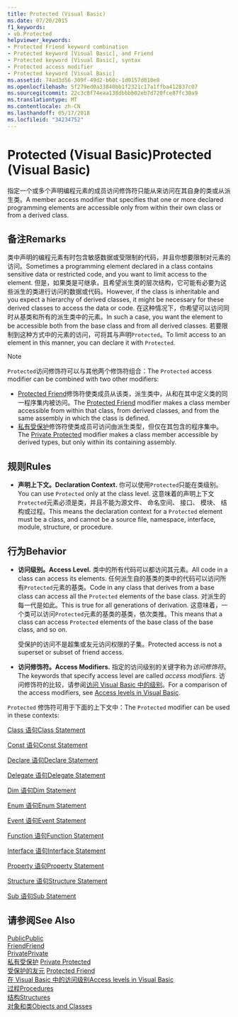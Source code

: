 ```yaml
---
title: Protected (Visual Basic)
ms.date: 07/20/2015
f1_keywords:
- vb.Protected
helpviewer_keywords:
- Protected Friend keyword combination
- Protected keyword [Visual Basic], and Friend
- Protected keyword [Visual Basic], syntax
- Protected access modifier
- Protected keyword [Visual Basic]
ms.assetid: 74ad3d56-309f-49d2-b60c-1d0157d010e8
ms.openlocfilehash: 5f279ed0a33840bb1f2321c17a1ffba412837c07
ms.sourcegitcommit: 22c3c8f74eaa138dbbbb02eb7d720fce87fc30a9
ms.translationtype: MT
ms.contentlocale: zh-CN
ms.lasthandoff: 05/17/2018
ms.locfileid: "34234752"
---
```

# <a name="protected-visual-basic"></a><span data-ttu-id="c8c3f-102">Protected (Visual Basic)</span><span class="sxs-lookup"><span data-stu-id="c8c3f-102">Protected (Visual Basic)</span></span>
<span data-ttu-id="c8c3f-103">指定一个或多个声明编程元素的成员访问修饰符只能从来访问在其自身的类或从派生类。</span><span class="sxs-lookup"><span data-stu-id="c8c3f-103">A member access modifier that specifies that one or more declared programming elements are accessible only from within their own class or from a derived class.</span></span>  
  
## <a name="remarks"></a><span data-ttu-id="c8c3f-104">备注</span><span class="sxs-lookup"><span data-stu-id="c8c3f-104">Remarks</span></span>  
 <span data-ttu-id="c8c3f-105">类中声明的编程元素有时包含敏感数据或受限制的代码，并且你想要限制对元素的访问。</span><span class="sxs-lookup"><span data-stu-id="c8c3f-105">Sometimes a programming element declared in a class contains sensitive data or restricted code, and you want to limit access to the element.</span></span> <span data-ttu-id="c8c3f-106">但是，如果类是可继承，且希望派生类的层次结构，它可能有必要为这些派生的类进行访问的数据或代码。</span><span class="sxs-lookup"><span data-stu-id="c8c3f-106">However, if the class is inheritable and you expect a hierarchy of derived classes, it might be necessary for these derived classes to access the data or code.</span></span> <span data-ttu-id="c8c3f-107">在这种情况下，你希望可以访问同时从基类和所有的派生类中的元素。</span><span class="sxs-lookup"><span data-stu-id="c8c3f-107">In such a case, you want the element to be accessible both from the base class and from all derived classes.</span></span> <span data-ttu-id="c8c3f-108">若要限制到这种方式中的元素的访问，可将其与声明`Protected`。</span><span class="sxs-lookup"><span data-stu-id="c8c3f-108">To limit access to an element in this manner, you can declare it with `Protected`.</span></span>  

> [!NOTE]
> <span data-ttu-id="c8c3f-109">`Protected`访问修饰符可以与其他两个修饰符组合：</span><span class="sxs-lookup"><span data-stu-id="c8c3f-109">The `Protected` access modifier can be combined with two other modifiers:</span></span>
> - <span data-ttu-id="c8c3f-110">[Protected Friend](protected-friend.md)修饰符使类成员从该类，派生类中，从和在其中定义类的同一程序集内被访问。</span><span class="sxs-lookup"><span data-stu-id="c8c3f-110">The [Protected Friend](protected-friend.md) modifier makes a class member accessible from within that class, from derived classes, and from the same assembly in which the class is defined.</span></span> 
> - <span data-ttu-id="c8c3f-111">[私有受保护](private-protected.md)修饰符使类成员可访问由派生类型，但仅在其包含的程序集中。</span><span class="sxs-lookup"><span data-stu-id="c8c3f-111">The [Private Protected](private-protected.md) modifier makes a class member accessible by derived types, but only within its containing assembly.</span></span>
  
## <a name="rules"></a><span data-ttu-id="c8c3f-112">规则</span><span class="sxs-lookup"><span data-stu-id="c8c3f-112">Rules</span></span>  
  
-   <span data-ttu-id="c8c3f-113">**声明上下文。**</span><span class="sxs-lookup"><span data-stu-id="c8c3f-113">**Declaration Context.**</span></span> <span data-ttu-id="c8c3f-114">你可以使用`Protected`只能在类级别。</span><span class="sxs-lookup"><span data-stu-id="c8c3f-114">You can use `Protected` only at the class level.</span></span> <span data-ttu-id="c8c3f-115">这意味着的声明上下文`Protected`元素必须是类，并且不能为源文件、 命名空间、 接口、 模块、 结构或过程。</span><span class="sxs-lookup"><span data-stu-id="c8c3f-115">This means the declaration context for a `Protected` element must be a class, and cannot be a source file, namespace, interface, module, structure, or procedure.</span></span>  

## <a name="behavior"></a><span data-ttu-id="c8c3f-116">行为</span><span class="sxs-lookup"><span data-stu-id="c8c3f-116">Behavior</span></span>  
  
-   <span data-ttu-id="c8c3f-117">**访问级别。**</span><span class="sxs-lookup"><span data-stu-id="c8c3f-117">**Access Level.**</span></span> <span data-ttu-id="c8c3f-118">类中的所有代码可以都访问其元素。</span><span class="sxs-lookup"><span data-stu-id="c8c3f-118">All code in a class can access its elements.</span></span> <span data-ttu-id="c8c3f-119">任何派生自的基类的类中的代码可以访问所有`Protected`元素的基类。</span><span class="sxs-lookup"><span data-stu-id="c8c3f-119">Code in any class that derives from a base class can access all the `Protected` elements of the base class.</span></span> <span data-ttu-id="c8c3f-120">对派生的每一代是如此。</span><span class="sxs-lookup"><span data-stu-id="c8c3f-120">This is true for all generations of derivation.</span></span> <span data-ttu-id="c8c3f-121">这意味着，一个类可以访问`Protected`元素的基类的基类，依次类推。</span><span class="sxs-lookup"><span data-stu-id="c8c3f-121">This means that a class can access `Protected` elements of the base class of the base class, and so on.</span></span>  
  
     <span data-ttu-id="c8c3f-122">受保护的访问不是超集或友元访问权限的子集。</span><span class="sxs-lookup"><span data-stu-id="c8c3f-122">Protected access is not a superset or subset of friend access.</span></span>  
  
-   <span data-ttu-id="c8c3f-123">**访问修饰符。**</span><span class="sxs-lookup"><span data-stu-id="c8c3f-123">**Access Modifiers.**</span></span> <span data-ttu-id="c8c3f-124">指定的访问级别的关键字称为*访问修饰符*。</span><span class="sxs-lookup"><span data-stu-id="c8c3f-124">The keywords that specify access level are called *access modifiers*.</span></span> <span data-ttu-id="c8c3f-125">访问修饰符的比较，请参阅[访问 Visual Basic 中的级别](../../../visual-basic/programming-guide/language-features/declared-elements/access-levels.md)。</span><span class="sxs-lookup"><span data-stu-id="c8c3f-125">For a comparison of the access modifiers, see [Access levels in Visual Basic](../../../visual-basic/programming-guide/language-features/declared-elements/access-levels.md).</span></span>  
  
 <span data-ttu-id="c8c3f-126">`Protected` 修饰符可用于下面的上下文中：</span><span class="sxs-lookup"><span data-stu-id="c8c3f-126">The `Protected` modifier can be used in these contexts:</span></span>  
  
 [<span data-ttu-id="c8c3f-127">Class 语句</span><span class="sxs-lookup"><span data-stu-id="c8c3f-127">Class Statement</span></span>](../../../visual-basic/language-reference/statements/class-statement.md)  
  
 [<span data-ttu-id="c8c3f-128">Const 语句</span><span class="sxs-lookup"><span data-stu-id="c8c3f-128">Const Statement</span></span>](../../../visual-basic/language-reference/statements/const-statement.md)  
  
 [<span data-ttu-id="c8c3f-129">Declare 语句</span><span class="sxs-lookup"><span data-stu-id="c8c3f-129">Declare Statement</span></span>](../../../visual-basic/language-reference/statements/declare-statement.md)  
  
 [<span data-ttu-id="c8c3f-130">Delegate 语句</span><span class="sxs-lookup"><span data-stu-id="c8c3f-130">Delegate Statement</span></span>](../../../visual-basic/language-reference/statements/delegate-statement.md)  
  
 [<span data-ttu-id="c8c3f-131">Dim 语句</span><span class="sxs-lookup"><span data-stu-id="c8c3f-131">Dim Statement</span></span>](../../../visual-basic/language-reference/statements/dim-statement.md)  
  
 [<span data-ttu-id="c8c3f-132">Enum 语句</span><span class="sxs-lookup"><span data-stu-id="c8c3f-132">Enum Statement</span></span>](../../../visual-basic/language-reference/statements/enum-statement.md)  
  
 [<span data-ttu-id="c8c3f-133">Event 语句</span><span class="sxs-lookup"><span data-stu-id="c8c3f-133">Event Statement</span></span>](../../../visual-basic/language-reference/statements/event-statement.md)  
  
 [<span data-ttu-id="c8c3f-134">Function 语句</span><span class="sxs-lookup"><span data-stu-id="c8c3f-134">Function Statement</span></span>](../../../visual-basic/language-reference/statements/function-statement.md)  
  
 [<span data-ttu-id="c8c3f-135">Interface 语句</span><span class="sxs-lookup"><span data-stu-id="c8c3f-135">Interface Statement</span></span>](../../../visual-basic/language-reference/statements/interface-statement.md)  
  
 [<span data-ttu-id="c8c3f-136">Property 语句</span><span class="sxs-lookup"><span data-stu-id="c8c3f-136">Property Statement</span></span>](../../../visual-basic/language-reference/statements/property-statement.md)  
  
 [<span data-ttu-id="c8c3f-137">Structure 语句</span><span class="sxs-lookup"><span data-stu-id="c8c3f-137">Structure Statement</span></span>](../../../visual-basic/language-reference/statements/structure-statement.md)  
  
 [<span data-ttu-id="c8c3f-138">Sub 语句</span><span class="sxs-lookup"><span data-stu-id="c8c3f-138">Sub Statement</span></span>](../../../visual-basic/language-reference/statements/sub-statement.md)  
  
## <a name="see-also"></a><span data-ttu-id="c8c3f-139">请参阅</span><span class="sxs-lookup"><span data-stu-id="c8c3f-139">See Also</span></span>  
 [<span data-ttu-id="c8c3f-140">Public</span><span class="sxs-lookup"><span data-stu-id="c8c3f-140">Public</span></span>](../../../visual-basic/language-reference/modifiers/public.md)  
 [<span data-ttu-id="c8c3f-141">Friend</span><span class="sxs-lookup"><span data-stu-id="c8c3f-141">Friend</span></span>](../../../visual-basic/language-reference/modifiers/friend.md)  
 [<span data-ttu-id="c8c3f-142">Private</span><span class="sxs-lookup"><span data-stu-id="c8c3f-142">Private</span></span>](../../../visual-basic/language-reference/modifiers/private.md)  
 <span data-ttu-id="c8c3f-143">[私有受保护](private-protected.md) </span><span class="sxs-lookup"><span data-stu-id="c8c3f-143">[Private Protected](private-protected.md) </span></span>  
 <span data-ttu-id="c8c3f-144">[受保护的友元](protected-friend.md) </span><span class="sxs-lookup"><span data-stu-id="c8c3f-144">[Protected Friend](protected-friend.md) </span></span>  
 [<span data-ttu-id="c8c3f-145">在 Visual Basic 中的访问级别</span><span class="sxs-lookup"><span data-stu-id="c8c3f-145">Access levels in Visual Basic</span></span>](../../../visual-basic/programming-guide/language-features/declared-elements/access-levels.md)  
 [<span data-ttu-id="c8c3f-146">过程</span><span class="sxs-lookup"><span data-stu-id="c8c3f-146">Procedures</span></span>](../../../visual-basic/programming-guide/language-features/procedures/index.md)  
 [<span data-ttu-id="c8c3f-147">结构</span><span class="sxs-lookup"><span data-stu-id="c8c3f-147">Structures</span></span>](../../../visual-basic/programming-guide/language-features/data-types/structures.md)  
 [<span data-ttu-id="c8c3f-148">对象和类</span><span class="sxs-lookup"><span data-stu-id="c8c3f-148">Objects and Classes</span></span>](../../../visual-basic/programming-guide/language-features/objects-and-classes/index.md)
